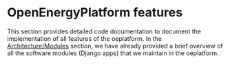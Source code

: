 # OpenEnergyPlatform features

This section provides detailed code documentation to document the implementation of all features of the oeplatform. In the [Architecture/Modules](../architecture/modules.md) section, we have already provided a brief overview of all the software modules (Django apps) that we maintain in the oeplatform.
